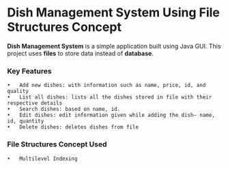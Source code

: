 # Dish Management System Using File Structures Concept

**Dish Management System** is a simple application built using Java GUI. This project uses **files** to store data instead of **database**.

### Key Features

```
•	Add new dishes: with information such as name, price, id, and quality
•	List all dishes: lists all the dishes stored in file with their respective details
•	Search dishes: based on name, id.
•	Edit dishes: edit information given while adding the dish– name, id, quantity
•	Delete dishes: deletes dishes from file
```

### File Structures Concept Used

```
•	Multilevel Indexing
```
